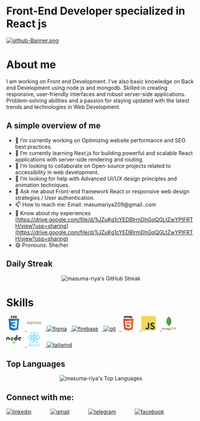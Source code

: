 # Front-End Developer specialized in React js

[![github-Banner.png](https://i.postimg.cc/9FTzq4y1/github-Banner.png)](https://postimg.cc/PPXdg538)

# About me
I am working on Front end Development. I've also basic knowledge on Back end Development using node js and mongodb. Skilled in creating responsive, user-friendly interfaces and robust server-side applications. Problem-solving abilities and a passion for staying updated with the latest trends and technologies in Web Development.

## A simple overview of me

- 🔭 I’m currently working on Optimizing website performance and SEO best practices. 
- 🌱 I’m currently learning Next.js for building powerful and scalable React applications with server-side rendering and routing. 
- 👯 I’m looking to collaborate on Open-source projects related to accessibility in web development. 
- 🤔 I’m looking for help with Advanced UI/UX design principles and animation techniques. 
- 💬 Ask me about Front-end framework React or responsive web design strategies /  User authentication. 
- 📫 How to reach me: Email: masumariya209@gmail..com
- 📄 Know about my experiences [https://drive.google.com/file/d/1iJZuKg1cYEDBlrmDhGqQGLtZwYPlFRTH/view?usp=sharing](https://drive.google.com/file/d/1iJZuKg1cYEDBlrmDhGqQGLtZwYPlFRTH/view?usp=sharing)
- 😄 Pronouns: She/her
  
## Daily Streak
<p align="center">
  <img src="https://github-readme-streak-stats.herokuapp.com/?user=masuma-riya&theme=highcontrast" alt="masuma-riya's GitHub Streak" />
</p>

# Skills 
<p align="left">
  <a href="https://www.w3schools.com/css/" target="_blank" rel="noreferrer">
    <img src="https://raw.githubusercontent.com/devicons/devicon/master/icons/css3/css3-original-wordmark.svg" alt="css3" width="40" height="40" style="margin-right: 10px;" />
  </a>
  <a href="https://expressjs.com" target="_blank" rel="noreferrer">
    <img src="https://raw.githubusercontent.com/devicons/devicon/master/icons/express/express-original-wordmark.svg" alt="express" width="40" height="40" style="margin-right: 10px;" />
  </a>
  <a href="https://www.figma.com/" target="_blank" rel="noreferrer">
    <img src="https://www.vectorlogo.zone/logos/figma/figma-icon.svg" alt="figma" width="40" height="40" style="margin-right: 10px;" />
  </a>
  <a href="https://firebase.google.com/" target="_blank" rel="noreferrer">
    <img src="https://www.vectorlogo.zone/logos/firebase/firebase-icon.svg" alt="firebase" width="40" height="40" style="margin-right: 10px;" />
  </a>
  <a href="https://git-scm.com/" target="_blank" rel="noreferrer">
    <img src="https://www.vectorlogo.zone/logos/git-scm/git-scm-icon.svg" alt="git" width="40" height="40" style="margin-right: 10px;" />
  </a>
  <a href="https://www.w3.org/html/" target="_blank" rel="noreferrer">
    <img src="https://raw.githubusercontent.com/devicons/devicon/master/icons/html5/html5-original-wordmark.svg" alt="html5" width="40" height="40" style="margin-right: 10px;" />
  </a>
  <a href="https://developer.mozilla.org/en-US/docs/Web/JavaScript" target="_blank" rel="noreferrer">
    <img src="https://raw.githubusercontent.com/devicons/devicon/master/icons/javascript/javascript-original.svg" alt="javascript" width="40" height="40" style="margin-right: 10px;" />
  </a>
  <a href="https://www.mongodb.com/" target="_blank" rel="noreferrer">
    <img src="https://raw.githubusercontent.com/devicons/devicon/master/icons/mongodb/mongodb-original-wordmark.svg" alt="mongodb" width="40" height="40" style="margin-right: 10px;" />
  </a>
  <a href="https://nodejs.org" target="_blank" rel="noreferrer">
    <img src="https://raw.githubusercontent.com/devicons/devicon/master/icons/nodejs/nodejs-original-wordmark.svg" alt="nodejs" width="40" height="40" style="margin-right: 10px;" />
  </a>
  <a href="https://reactjs.org/" target="_blank" rel="noreferrer">
    <img src="https://raw.githubusercontent.com/devicons/devicon/master/icons/react/react-original-wordmark.svg" alt="react" width="40" height="40" style="margin-right: 10px;" />
  </a>
  <a href="https://tailwindcss.com/" target="_blank" rel="noreferrer">
    <img src="https://www.vectorlogo.zone/logos/tailwindcss/tailwindcss-icon.svg" alt="tailwind" width="40" height="40" style="margin-right: 10px;" />
  </a>
</p>

## Top Languages 
<p align="center">
  <img src="https://github-readme-stats.vercel.app/api/top-langs?username=masuma-riya&show_icons=true&locale=en&layout=compact&theme=highcontrast" alt="masuma-riya's Top Languages" />
</p>

## Connect with me:

[<img src='https://upload.wikimedia.org/wikipedia/commons/c/ca/LinkedIn_logo_initials.png' alt='linkedin' height='30' width='30'>](https://www.linkedin.com/in/masuma-akter-riya/)
&emsp;&emsp;&emsp;   [<img src='https://upload.wikimedia.org/wikipedia/commons/4/4e/Gmail_Icon.png' alt='gmail' height='30' width='30'>](mailto:masumariya209@gmail.com)
&emsp;&emsp;&emsp;   [<img src='https://upload.wikimedia.org/wikipedia/commons/8/82/Telegram_logo.svg' alt='telegram' height='30' width='30'>](https://t.me/masuma_riya)
&emsp;&emsp;&emsp;   [<img src='https://upload.wikimedia.org/wikipedia/commons/5/51/Facebook_f_logo_%282019%29.svg' alt='facebook' height='30' width='30'>](https://www.facebook.com/masumariyaaa/)
